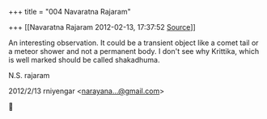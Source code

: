 +++
title = "004 Navaratna Rajaram"

+++
[[Navaratna Rajaram	2012-02-13, 17:37:52 [Source](https://groups.google.com/g/bvparishat/c/9D8GwTxrCXo)]]





 An interesting observation. It could be a transient object like a comet tail or a meteor shower and not a permanent body. I don't see why Krittika, which is well marked should be called shakadhuma.



N.S. rajaram  
  

2012/2/13 rniyengar \<[narayana...@gmail.com]()\>



